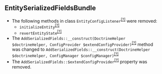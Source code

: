 EntitySerializedFieldsBundle
----------------------------
* The following methods in class `EntityConfigListener`<sup>[[?]](https://github.com/oroinc/OroEntitySerializedFieldsBundle/tree/3.1.0-rc/EventListener/EntityConfigListener.php#L82 "Oro\Bundle\EntitySerializedFieldsBundle\EventListener\EntityConfigListener")</sup> were removed:
   - `initializeEntity`<sup>[[?]](https://github.com/oroinc/OroEntitySerializedFieldsBundle/tree/3.1.0-rc/EventListener/EntityConfigListener.php#L82 "Oro\Bundle\EntitySerializedFieldsBundle\EventListener\EntityConfigListener::initializeEntity")</sup>
   - `revertEntityState`<sup>[[?]](https://github.com/oroinc/OroEntitySerializedFieldsBundle/tree/3.1.0-rc/EventListener/EntityConfigListener.php#L207 "Oro\Bundle\EntitySerializedFieldsBundle\EventListener\EntityConfigListener::revertEntityState")</sup>
* The `AddSerializedFields::__construct(DoctrineHelper $doctrineHelper, ConfigProvider $extendConfigProvider)`<sup>[[?]](https://github.com/oroinc/OroEntitySerializedFieldsBundle/tree/3.1.0-rc/Api/Processor/Config/AddSerializedFields.php#L31 "Oro\Bundle\EntitySerializedFieldsBundle\Api\Processor\Config\AddSerializedFields")</sup> method was changed to `AddSerializedFields::__construct(DoctrineHelper $doctrineHelper, ConfigManager $configManager)`<sup>[[?]](https://github.com/oroinc/OroEntitySerializedFieldsBundle/tree/3.1.0/Api/Processor/Config/AddSerializedFields.php#L31 "Oro\Bundle\EntitySerializedFieldsBundle\Api\Processor\Config\AddSerializedFields")</sup>
* The `AddSerializedFields::$extendConfigProvider`<sup>[[?]](https://github.com/oroinc/OroEntitySerializedFieldsBundle/tree/3.1.0-rc/Api/Processor/Config/AddSerializedFields.php#L25 "Oro\Bundle\EntitySerializedFieldsBundle\Api\Processor\Config\AddSerializedFields::$extendConfigProvider")</sup> property was removed.


